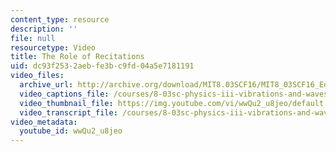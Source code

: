 ```yaml
---
content_type: resource
description: ''
file: null
resourcetype: Video
title: The Role of Recitations
uid: dc93f253-2aeb-fe3b-c9fd-04a5e7181191
video_files:
  archive_url: http://archive.org/download/MIT8.03SCF16/MIT8_03SCF16_Educator09_Recitations_300k.mp4
  video_captions_file: /courses/8-03sc-physics-iii-vibrations-and-waves-fall-2016/bfbf7398e2a2540383c1e25bd25d555e_wwQu2_u8jeo.vtt
  video_thumbnail_file: https://img.youtube.com/vi/wwQu2_u8jeo/default.jpg
  video_transcript_file: /courses/8-03sc-physics-iii-vibrations-and-waves-fall-2016/0a8a52dbcc21a0e1c60b2558ff04abc1_wwQu2_u8jeo.pdf
video_metadata:
  youtube_id: wwQu2_u8jeo
---
```

